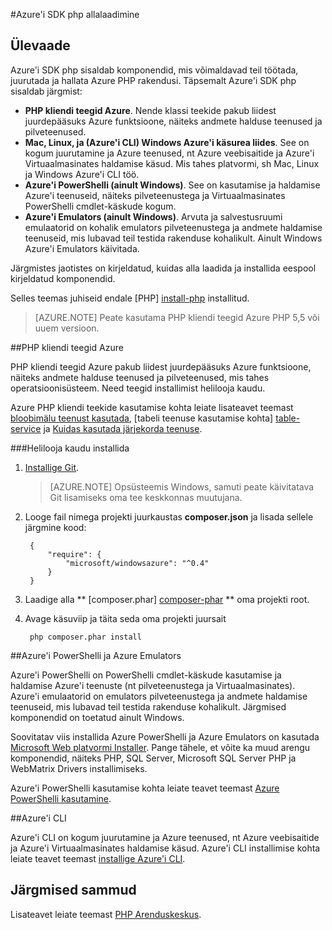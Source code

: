 <properties
    pageTitle="Azure'i SDK php allalaadimine"
    description="Saate teada, kuidas alla laadida ja installida Azure SDK php."
    documentationCenter="php"
    services="app-service\web"
    authors="allclark"
    manager="douge"
    editor=""/>

<tags
    ms.service="app-service-web"
    ms.workload="na"
    ms.tgt_pltfrm="na"
    ms.devlang="PHP"
    ms.topic="article"
    ms.date="06/01/2016"
    ms.author="allclark;yaqiyang"/>

#<a name="download-the-azure-sdk-for-php"></a>Azure'i SDK php allalaadimine

## <a name="overview"></a>Ülevaade

Azure'i SDK php sisaldab komponendid, mis võimaldavad teil töötada, juurutada ja hallata Azure PHP rakendusi. Täpsemalt Azure'i SDK php sisaldab järgmist:

* **PHP kliendi teegid Azure**. Nende klassi teekide pakub liidest juurdepääsuks Azure funktsioone, näiteks andmete halduse teenused ja pilveteenused.  
* **Mac, Linux, ja (Azure'i CLI) Windows Azure'i käsurea liides**. See on kogum juurutamine ja Azure teenused, nt Azure veebisaitide ja Azure'i Virtuaalmasinates haldamise käsud. Mis tahes platvormi, sh Mac, Linux ja Windows Azure'i CLI töö.
* **Azure'i PowerShelli (ainult Windows)**. See on kasutamise ja haldamise Azure'i teenuseid, näiteks pilveteenustega ja Virtuaalmasinates PowerShelli cmdlet-käskude kogum.
* **Azure'i Emulators (ainult Windows)**. Arvuta ja salvestusruumi emulaatorid on kohalik emulators pilveteenustega ja andmete haldamise teenuseid, mis lubavad teil testida rakenduse kohalikult. Ainult Windows Azure'i Emulators käivitada.

Järgmistes jaotistes on kirjeldatud, kuidas alla laadida ja installida eespool kirjeldatud komponendid.

Selles teemas juhiseid endale [PHP] [ install-php] installitud.

> [AZURE.NOTE] Peate kasutama PHP kliendi teegid Azure PHP 5,5 või uuem versioon.

##<a name="php-client-libraries-for-azure"></a>PHP kliendi teegid Azure

PHP kliendi teegid Azure pakub liidest juurdepääsuks Azure funktsioone, näiteks andmete halduse teenused ja pilveteenused, mis tahes operatsioonisüsteem. Need teegid installimist helilooja kaudu.

Azure PHP kliendi teekide kasutamise kohta leiate lisateavet teemast [bloobimälu teenust kasutada][blob-service], [tabeli teenuse kasutamise kohta] [ table-service] ja [Kuidas kasutada järjekorda teenuse][queue-service].

###<a name="install-via-composer"></a>Helilooja kaudu installida

1. [Installige Git][install-git].


    > [AZURE.NOTE] Opsüsteemis Windows, samuti peate käivitatava Git lisamiseks oma tee keskkonnas muutujana.

2. Looge fail nimega projekti juurkaustas **composer.json** ja lisada sellele järgmine kood:

        {
            "require": {
                "microsoft/windowsazure": "^0.4"
            }
        }

3. Laadige alla ** [composer.phar] [ composer-phar] ** oma projekti root.

4. Avage käsuviip ja täita seda oma projekti juursait

        php composer.phar install

##<a name="azure-powershell-and-azure-emulators"></a>Azure'i PowerShelli ja Azure Emulators

Azure'i PowerShelli on PowerShelli cmdlet-käskude kasutamise ja haldamise Azure'i teenuste (nt pilveteenustega ja Virtuaalmasinates). Azure'i emulaatorid on emulators pilveteenustega ja andmete haldamise teenuseid, mis lubavad teil testida rakenduse kohalikult. Järgmised komponendid on toetatud ainult Windows.

Soovitatav viis installida Azure PowerShelli ja Azure Emulators on kasutada [Microsoft Web platvormi Installer][download-wpi]. Pange tähele, et võite ka muud arengu komponendid, näiteks PHP, SQL Server, Microsoft SQL Server PHP ja WebMatrix Drivers installimiseks.

Azure'i PowerShelli kasutamise kohta leiate teavet teemast [Azure PowerShelli kasutamine][powershell-tools].

##<a name="azure-cli"></a>Azure'i CLI

Azure'i CLI on kogum juurutamine ja Azure teenused, nt Azure veebisaitide ja Azure'i Virtuaalmasinates haldamise käsud. Azure'i CLI installimise kohta leiate teavet teemast [installige Azure'i CLI](xplat-cli-install.md).

## <a name="next-steps"></a>Järgmised sammud

Lisateavet leiate teemast [PHP Arenduskeskus](/develop/php/).


[install-php]: http://www.php.net/manual/en/install.php
[composer-github]: https://github.com/composer/composer
[composer-phar]: http://getcomposer.org/composer.phar
[nodejs-org]: http://nodejs.org/
[install-node-linux]: https://github.com/joyent/node/wiki/Installing-Node.js-via-package-manager
[download-wpi]: http://go.microsoft.com/fwlink/?LinkId=253447
[mac-installer]: http://go.microsoft.com/fwlink/?LinkId=252249
[blob-service]: http://go.microsoft.com/fwlink/?LinkId=252714
[table-service]: http://go.microsoft.com/fwlink/?LinkId=252715
[queue-service]: http://go.microsoft.com/fwlink/?LinkId=252716
[azure cli]: http://go.microsoft.com/fwlink/?LinkId=252717
[powershell-tools]: http://go.microsoft.com/fwlink/?LinkId=252718
[php-sdk-github]: http://go.microsoft.com/fwlink/?LinkId=252719
[install-git]: http://git-scm.com/book/en/Getting-Started-Installing-Git
